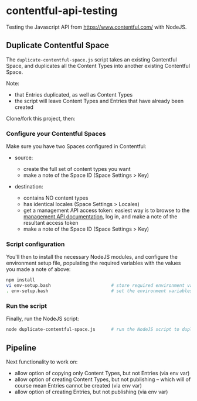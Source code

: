 contentful-api-testing
======================

Testing the Javascript API from https://www.contentful.com/ with NodeJS.

## Duplicate Contentful Space

The `duplicate-contentful-space.js` script takes an existing Contentful Space, and duplicates all the Content Types into another existing Contentful Space.

Note:

- that Entries duplicated, as well as Content Types
- the script will leave Content Types and Entries that have already been created

Clone/fork this project, then:

### Configure your Contentful Spaces

Make sure you have two Spaces configured in Contentful:
- source:
  - create the full set of content types you want
  - make a note of the Space ID (Space Settings &gt; Key)

- destination:
  - contains NO content types
  - has identical locales (Space Settings &gt; Locales)
  - get a management API access token: easiest way is to browse to the [management API documentation](https://www.contentful.com/developers/documentation/content-management-api/), log in, and make a note of the resultant access token
  - make a note of the Space ID (Space Settings &gt; Key)

### Script configuration

You'll then to install the necessary NodeJS modules, and configure the environment setup file, populating the required variables with the values you made a note of above:

``` sh
npm install
vi env-setup.bash                       # store required environment variables in setup script
. env-setup.bash                        # set the environment variables in your current shell
```

### Run the script

Finally, run the NodeJS script:

``` sh
node duplicate-contentful-space.js      # run the NodeJS script to duplicate the Space
```

## Pipeline

Next functionality to work on:

- allow option of copying only Content Types, but not Entries (via env var)
- allow option of creating Content Types, but not publishing &ndash; which will of course mean Entries cannot be created (via env var)
- allow option of creating Entries, but not publishing (via env var)
